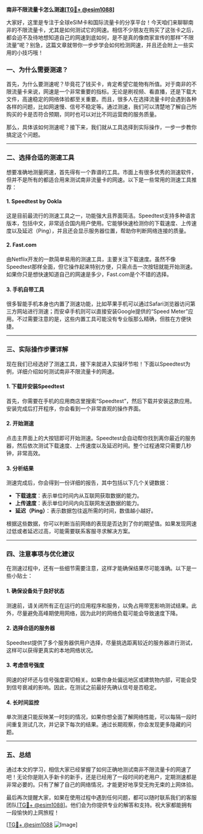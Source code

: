 **南非不限流量卡怎么测速[[TG💪+ @esim1088](https://t.me/s/esim1088)]**

大家好，这里是专注于全球eSIM卡和国际流量卡的分享平台！今天咱们来聊聊南非的不限流量卡，尤其是如何测试它的网速。相信不少朋友在购买了这张卡之后，都会迫不及待地想知道自己的网速到底如何，是不是真的像商家宣传的那样“不限流量”呢？别急，这篇文章就带你一步步学会如何检测网速，并且还会附上一些实用的小技巧哦！

### 一、为什么需要测速？

首先，为什么要测速呢？毕竟花了钱买卡，肯定希望它能物有所值。对于南非的不限流量卡来说，网速是一个非常重要的指标。无论是刷视频、看直播，还是下载大文件，高速稳定的网络体验都至关重要。而且，很多人在选择流量卡时会遇到各种各样的问题，比如网速慢、信号不稳定等。通过测速，我们可以清楚地了解自己所购买的卡是否符合预期，同时也可以对比不同运营商的服务质量。

那么，具体该如何测速呢？接下来，我们就从工具选择到实际操作，一步一步教你搞定这个问题。

---

### 二、选择合适的测速工具

想要准确地测量网速，首先得有一个靠谱的工具。市面上有很多优秀的测速软件，但并不是所有的都适合用来测试南非流量卡的网速。以下是一些常用的测速工具推荐：

#### 1. Speedtest by Ookla
这是目前最流行的测速工具之一，功能强大且界面简洁。Speedtest支持多种语言版本，包括中文，非常适合国内用户使用。它能够快速检测你的下载速度、上传速度以及延迟（Ping），并且还会显示服务器位置，帮助你判断网络连接的质量。

#### 2. Fast.com
由Netflix开发的一款简单易用的测速工具，主要关注下载速度。虽然不像Speedtest那样全面，但它操作起来特别方便，只需点击一次按钮就能开始测速。如果你只是想快速知道自己的网速是多少，Fast.com是个不错的选择。

#### 3. 手机自带工具
很多智能手机本身也内置了测速功能，比如苹果手机可以通过Safari浏览器访问第三方网站进行测速；而安卓手机则可以直接安装Google提供的“Speed Meter”应用。不过需要注意的是，这些内置工具可能没有专业版那么精确，但胜在方便快捷。

---

### 三、实际操作步骤详解

现在我们已经选好了测速工具，接下来就进入实操环节啦！下面以Speedtest为例，详细介绍如何测试南非不限流量卡的网速。

#### 1. 下载并安装Speedtest
首先，你需要在手机的应用商店里搜索“Speedtest”，然后下载并安装这款应用。安装完成后打开程序，你会看到一个非常直观的操作界面。

#### 2. 开始测速
点击主界面上的大按钮即可开始测速。Speedtest会自动帮你找到离你最近的服务器，然后依次测试下载速度、上传速度以及延迟时间。整个过程通常只需要几秒钟，非常高效。

#### 3. 分析结果
测速完成后，你会得到一份详细的报告，其中包括以下几个关键数据：
- **下载速度**：表示单位时间内从互联网获取数据的能力。
- **上传速度**：表示单位时间内向互联网发送数据的能力。
- **延迟（Ping）**：表示数据包往返所需的时间，数值越小越好。

根据这些数据，你可以判断当前网络的表现是否达到了你的期望值。如果发现网速过低或者延迟过高，可能需要联系客服寻求解决方案。

---

### 四、注意事项与优化建议

在测速过程中，还有一些细节需要注意，这样才能确保结果尽可能准确。以下是一些小贴士：

#### 1. 确保设备处于良好状态
测速前，请关闭所有正在运行的应用程序和服务，以免占用带宽影响测试结果。此外，尽量避免高峰期使用网络，因为此时的网络负载可能会导致速度下降。

#### 2. 选择合适的服务器
Speedtest提供了多个服务器供用户选择，尽量挑选距离较近的服务器进行测试，这样可以获得更真实的本地网络状况。

#### 3. 考虑信号强度
网速的好坏还与信号强度密切相关。如果你身处偏远地区或建筑物内部，可能会受到信号衰减的影响。因此，在测试之前最好先确认信号是否稳定。

#### 4. 长时间监控
单次测速只能反映某一时刻的情况，如果你想全面了解网络性能，可以每隔一段时间重复测试几次，并记录下每次的结果。通过长期观察，你会发现更多隐藏的问题。

---

### 五、总结

通过本文的学习，相信大家已经掌握了如何正确地测试南非不限流量卡的网速了吧！无论你是刚入手新卡的新手，还是已经用了一段时间的老用户，定期测速都是非常必要的。只有了解了自己的网络情况，才能更好地享受无拘无束的上网体验。

最后再次提醒大家，如果在使用过程中遇到任何问题，都可以随时联系我们的客服团队[[TG💪+ @esim1088](https://t.me/s/esim1088)]。他们会为你提供专业的解答和支持。祝大家都能拥有一段愉快的上网旅程！

[[TG💪+ @esim1088](https://t.me/s/esim1088) ![Image](https://i.postimg.cc/4NQfJmqS/Snipaste-2025-05-13-00-14-12.png)]